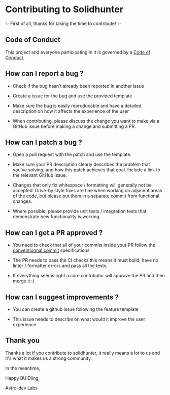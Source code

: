 # Contributing to Solidhunter

✨ First of all, thanks for taking the time to contribute! ✨

## Code of Conduct

This project and everyone participating in it is governed by a [Code of Conduct](/CODE_OF_CONDUCT.md).

## How can I report a bug ?

- Check if the bug hasn't already been reported in another issue

- Create a issue for the bug and use the provided template

- Make sure the bug is easily reproducable and have a detailed description on how it affects the experience of the user

- When contributing, please discuss the change you want to make via a GitHub issue before making a change and submitting a PR.

## How can I patch a bug ?

- Open a pull request with the patch and use the template.

- Make sure your PR description clearly describes the problem that you've solving, and how this patch achieves that goal. Include a link to the relevant GitHub issue.

- Changes that only fix whitespace / formatting will generally not be accepted. Drive-by style fixes are fine when working on adjacent areas of the code, but please put them in a separate commit from functional changes.

- Where possible, please provide unit tests / integration tests that demonstrate new functionality is working.

## How can I get a PR approved ?

- You need to check that all of your commits inside your PR follow the [conventionnal commit](https://www.conventionalcommits.org/en/v1.0.0/#specification) specifications

- The PR needs to pass the CI checks this means it must build, have no linter / formatter errors and pass all the tests.

- If everything seems right a core contributor will approve the PR and then merge it :)

## How can I suggest improvements ?

- You can create a github issue following the feature template

- This issue needs to describe on what would it improve the user experience

## Thank you

Thanks a lot if you contribute to solidhunter, it really means a lot to us and it's what it makes us a strong community.

In the meantime,

Happy BUIDling,

Astro-dev Labs